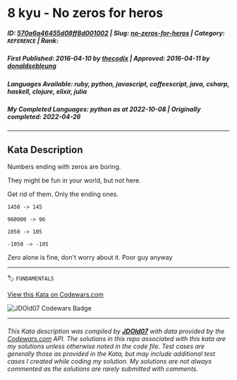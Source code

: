 # 8 kyu - No zeros for heros

##### **ID**: [570a6a46455d08ff8d001002](https://www.codewars.com/kata/570a6a46455d08ff8d001002) | **Slug**: [no-zeros-for-heros](https://www.codewars.com/kata/570a6a46455d08ff8d001002) | **Category**: `REFERENCE` | **Rank**: <span style="color:white">8 kyu</span>

##### **First Published**: 2016-04-10 ***by*** [thecodix](https://www.codewars.com/users/thecodix) | **Approved**: 2016-04-11 ***by*** [donaldsebleung](https://www.codewars.com/users/donaldsebleung)

##### **Languages Available**: ruby, python, javascript, coffeescript, java, csharp, haskell, clojure, elixir, julia

##### **My Completed Languages**: python ***as at*** 2022-10-08 | **Originally completed**: 2022-04-26

---

## Kata Description


Numbers ending with zeros are boring.



They might be fun in your world, but not here.



Get rid of them. Only the ending ones.



    1450 -> 145

    960000 -> 96

    1050 -> 105

    -1050 -> -105

    

Zero alone is fine, don't worry about it. Poor guy anyway

---


🏷 `FUNDAMENTALS`


[View this Kata on Codewars.com](https://www.codewars.com/kata/570a6a46455d08ff8d001002)

![](https://www.codewars.com/users/jdold07/badges/large "JDOld07 Codewars Badge")

---

###### *This Kata description was compiled by [**JDOld07**](https://tpstech.dev) with data provided by the [Codewars.com](https://www.codewars.com) API.  The solutions in this repo associated with this kata are my solutions unless otherwise noted in the code file.  Test cases are generally those as provided in the Kata, but may include additional test cases I created while coding my solution.  My solutions are not always commented as the solutions are rarely submitted with comments.*
